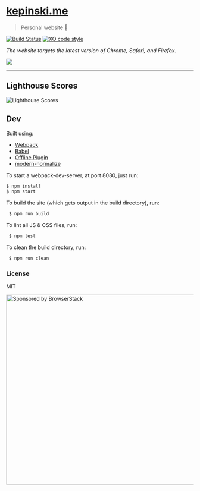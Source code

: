 # [kepinski.me](https://kepinski.me)

> Personal website 🚀

[![Build Status](https://travis-ci.org/xxczaki/kepinski.me.svg?branch=master)](https://travis-ci.org/xxczaki/kepinski.me) [![XO code style](https://img.shields.io/badge/code_style-XO-5ed9c7.svg)](https://github.com/xojs/xo)

*The website targets the latest version of Chrome, Safari, and Firefox.*

![](https://github.com/xxczaki/kepinski.me/blob/master/preview.png)

---

## Lighthouse Scores

![Lighthouse Scores](https://lighthouse.now.sh/?perf=100&pwa=100&a11y=100&bp=100&seo=100)

## Dev

Built using:

- [Webpack](https://webpack.js.org/)
- [Babel](https://babeljs.io/)
- [Offline Plugin](https://github.com/NekR/offline-plugin)
- [modern-normalize](https://github.com/sindresorhus/modern-normalize)

To start a webpack-dev-server, at port 8080, just run:
``` bash
$ npm install
$ npm start
```

To build the site (which gets output in the build directory), run:
``` bash
 $ npm run build
```

To lint all JS & CSS files, run:
```bash
 $ npm test
```

To clean the build directory, run:
```bash
 $ npm run clean
```

### License

MIT

<a href="https://www.browserstack.com/"><img src="https://imgur.com/l3iy9C6.png" width="512" alt="Sponsored by BrowserStack"></a>
